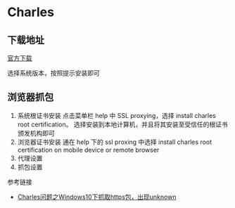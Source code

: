 # Charles

## 下载地址

[官方下载](https://www.charlesproxy.com/latest-release/download.do)

选择系统版本，按照提示安装即可

## 浏览器抓包

1. 系统根证书安装
    点击菜单栏 help 中 SSL proxying，选择 install charles root certification。
    选择安装到本地计算机，并且将其安装至受信任的根证书颁发机构即可
2. 浏览器证书安装 
    通在 help 下的 ssl proxing 中选择 install charles root certification on mobile device or remote browser
3. 代理设置
4. 抓包设置

参考链接
- [Charles问题之Windows10下抓取https包，出现unknown](https://www.jianshu.com/p/0c95595e928d)